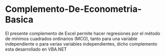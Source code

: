 # Complemento-De-Econometria-Basica  

El presente complemento de Excel permite hacer regresiones por el método de mínimos cuadrados ordinarios (MCO), tanto para una variable independiente o para varias variables independientes, dicho complemento esta desarrollado en VBA.NET
